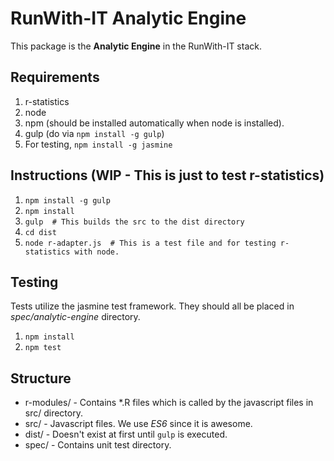 # RunWith-IT Analytic Engine

This package is the **Analytic Engine** in the RunWith-IT stack.

## Requirements
1. r-statistics
2. node
3. npm (should be installed automatically when node is installed).
4. gulp (do via `npm install -g gulp`)
5. For testing, `npm install -g jasmine`

## Instructions (WIP - This is just to test r-statistics)
1. `npm install -g gulp`
2. `npm install`
3. `gulp  # This builds the src to the dist directory`
4. `cd dist`
5. `node r-adapter.js  # This is a test file and for testing r-statistics with node.`

## Testing
Tests utilize the jasmine test framework. They should all be placed in _spec/analytic-engine_ directory.
1. `npm install`
2. `npm test`

## Structure
* r-modules/ - Contains *.R files which is called by the javascript files in src/ directory.
* src/ - Javascript files. We use _ES6_ since it is awesome.
* dist/ - Doesn't exist at first until `gulp` is executed.
* spec/ - Contains unit test directory.